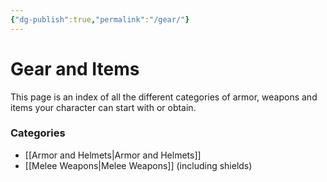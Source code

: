 ```yaml
---
{"dg-publish":true,"permalink":"/gear/"}
---
```


# Gear and Items

This page is an index of all the different categories of armor, weapons and items your character can start with or obtain.

### Categories
- [[Armor and Helmets\|Armor and Helmets]]
- [[Melee Weapons\|Melee Weapons]] (including shields)